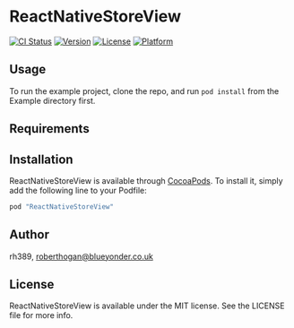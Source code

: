 # ReactNativeStoreView

[![CI Status](https://travis-ci.org/rh389/react-native-store-view.svg?branch=master)](https://travis-ci.org/rh389/react-native-store-view)
[![Version](https://img.shields.io/cocoapods/v/ReactNativeStoreView.svg?style=flat)](http://cocoapods.org/pods/ReactNativeStoreView)
[![License](https://img.shields.io/cocoapods/l/ReactNativeStoreView.svg?style=flat)](http://cocoapods.org/pods/ReactNativeStoreView)
[![Platform](https://img.shields.io/cocoapods/p/ReactNativeStoreView.svg?style=flat)](http://cocoapods.org/pods/ReactNativeStoreView)

## Usage

To run the example project, clone the repo, and run `pod install` from the Example directory first.

## Requirements

## Installation

ReactNativeStoreView is available through [CocoaPods](http://cocoapods.org). To install
it, simply add the following line to your Podfile:

```ruby
pod "ReactNativeStoreView"
```

## Author

rh389, roberthogan@blueyonder.co.uk

## License

ReactNativeStoreView is available under the MIT license. See the LICENSE file for more info.
